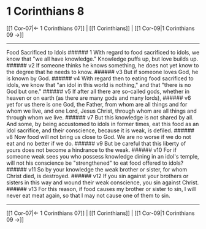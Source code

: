 # 1 Corinthians 8

[[1 Cor-07|← 1 Corinthians 07]] | [[1 Corinthians]] | [[1 Cor-09|1 Corinthians 09 →]]
***

Food Sacrificed to Idols ###### 1 With regard to food sacrificed to idols, we know that "we all have knowledge." Knowledge puffs up, but love builds up. ###### v2 If someone thinks he knows something, he does not yet know to the degree that he needs to know. ###### v3 But if someone loves God, he is known by God. ###### v4 With regard then to eating food sacrificed to idols, we know that "an idol in this world is nothing," and that "there is no God but one." ###### v5 If after all there are so-called gods, whether in heaven or on earth (as there are many gods and many lords), ###### v6 yet for us there is one God, the Father, from whom are all things and for whom we live, and one Lord, Jesus Christ, through whom are all things and through whom we live. ###### v7 But this knowledge is not shared by all. And some, by being accustomed to idols in former times, eat this food as an idol sacrifice, and their conscience, because it is weak, is defiled. ###### v8 Now food will not bring us close to God. We are no worse if we do not eat and no better if we do. ###### v9 But be careful that this liberty of yours does not become a hindrance to the weak. ###### v10 For if someone weak sees you who possess knowledge dining in an idol's temple, will not his conscience be "strengthened" to eat food offered to idols? ###### v11 So by your knowledge the weak brother or sister, for whom Christ died, is destroyed. ###### v12 If you sin against your brothers or sisters in this way and wound their weak conscience, you sin against Christ. ###### v13 For this reason, if food causes my brother or sister to sin, I will never eat meat again, so that I may not cause one of them to sin.

***
[[1 Cor-07|← 1 Corinthians 07]] | [[1 Corinthians]] | [[1 Cor-09|1 Corinthians 09 →]]
